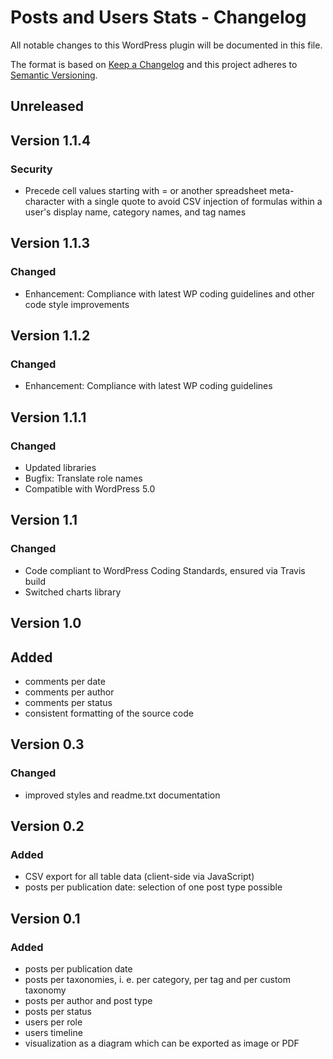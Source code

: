 # Posts and Users Stats - Changelog
All notable changes to this WordPress plugin will be documented in this file.

The format is based on [Keep a Changelog](https://keepachangelog.com/en/1.0.0/)
and this project adheres to [Semantic Versioning](https://semver.org/spec/v2.0.0.html).


## Unreleased


## Version 1.1.4

### Security
- Precede cell values starting with = or another spreadsheet meta-character with a single quote to avoid CSV injection of formulas within a user's display name, category names, and tag names


## Version 1.1.3

### Changed
* Enhancement: Compliance with latest WP coding guidelines and other code style improvements


## Version 1.1.2

### Changed
* Enhancement: Compliance with latest WP coding guidelines


## Version 1.1.1

### Changed
* Updated libraries
* Bugfix: Translate role names
* Compatible with WordPress 5.0


## Version 1.1

### Changed
* Code compliant to WordPress Coding Standards, ensured via Travis build
* Switched charts library


## Version 1.0

## Added
* comments per date
* comments per author
* comments per status
* consistent formatting of the source code


## Version 0.3

### Changed
* improved styles and readme.txt documentation


## Version 0.2

### Added
* CSV export for all table data (client-side via JavaScript)
* posts per publication date: selection of one post type possible


## Version 0.1

### Added
* posts per publication date
* posts per taxonomies, i. e. per category, per tag and per custom taxonomy
* posts per author and post type
* posts per status
* users per role
* users timeline
* visualization as a diagram which can be exported as image or PDF

